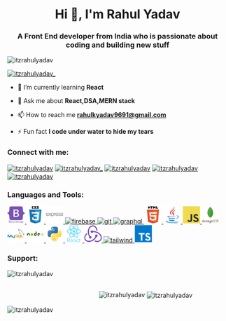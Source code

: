 <h1 align="center">Hi 👋, I'm Rahul Yadav</h1>
<h3 align="center">A Front End developer from India who is passionate about coding and building new stuff</h3>

<p align="left"> <img src="https://komarev.com/ghpvc/?username=itzrahulyadav&label=Profile%20views&color=0e75b6&style=flat" alt="itzrahulyadav" /> </p>

<p align="left"> <a href="https://twitter.com/itzrahulyadav_" target="blank"><img src="https://img.shields.io/twitter/follow/itzrahulyadav_?logo=twitter&style=for-the-badge" alt="itzrahulyadav_" /></a> </p>

- 🌱 I’m currently learning **React**

- 💬 Ask me about **React,DSA,MERN stack**

- 📫 How to reach me **rahulkyadav9691@gmail.com**

- ⚡ Fun fact **I code under water to hide my tears**

<h3 align="left">Connect with me:</h3>
<p align="left">
<a href="https://codepen.io/itzrahulyadav" target="blank"><img align="center" src="https://raw.githubusercontent.com/rahuldkjain/github-profile-readme-generator/master/src/images/icons/Social/codepen.svg" alt="itzrahulyadav" height="30" width="40" /></a>
<a href="https://twitter.com/itzrahulyadav_" target="blank"><img align="center" src="https://raw.githubusercontent.com/rahuldkjain/github-profile-readme-generator/master/src/images/icons/Social/twitter.svg" alt="itzrahulyadav_" height="30" width="40" /></a>
<a href="https://instagram.com/itzrahulyadav" target="blank"><img align="center" src="https://raw.githubusercontent.com/rahuldkjain/github-profile-readme-generator/master/src/images/icons/Social/instagram.svg" alt="itzrahulyadav" height="30" width="40" /></a>
<a href="https://www.leetcode.com/itzrahulyadav" target="blank"><img align="center" src="https://raw.githubusercontent.com/rahuldkjain/github-profile-readme-generator/master/src/images/icons/Social/leet-code.svg" alt="itzrahulyadav" height="30" width="40" /></a>
<a href="https://auth.geeksforgeeks.org/user/itzrahulyadav" target="blank"><img align="center" src="https://raw.githubusercontent.com/rahuldkjain/github-profile-readme-generator/master/src/images/icons/Social/geeks-for-geeks.svg" alt="itzrahulyadav" height="30" width="40" /></a>
</p>

<h3 align="left">Languages and Tools:</h3>
<p align="left"> <a href="https://getbootstrap.com" target="_blank" rel="noreferrer"> <img src="https://raw.githubusercontent.com/devicons/devicon/master/icons/bootstrap/bootstrap-plain-wordmark.svg" alt="bootstrap" width="40" height="40"/> </a> <a href="https://www.w3schools.com/css/" target="_blank" rel="noreferrer"> <img src="https://raw.githubusercontent.com/devicons/devicon/master/icons/css3/css3-original-wordmark.svg" alt="css3" width="40" height="40"/> </a> <a href="https://expressjs.com" target="_blank" rel="noreferrer"> <img src="https://raw.githubusercontent.com/devicons/devicon/master/icons/express/express-original-wordmark.svg" alt="express" width="40" height="40"/> </a> <a href="https://firebase.google.com/" target="_blank" rel="noreferrer"> <img src="https://www.vectorlogo.zone/logos/firebase/firebase-icon.svg" alt="firebase" width="40" height="40"/> </a> <a href="https://git-scm.com/" target="_blank" rel="noreferrer"> <img src="https://www.vectorlogo.zone/logos/git-scm/git-scm-icon.svg" alt="git" width="40" height="40"/> </a> <a href="https://graphql.org" target="_blank" rel="noreferrer"> <img src="https://www.vectorlogo.zone/logos/graphql/graphql-icon.svg" alt="graphql" width="40" height="40"/> </a> <a href="https://www.w3.org/html/" target="_blank" rel="noreferrer"> <img src="https://raw.githubusercontent.com/devicons/devicon/master/icons/html5/html5-original-wordmark.svg" alt="html5" width="40" height="40"/> </a> <a href="https://www.java.com" target="_blank" rel="noreferrer"> <img src="https://raw.githubusercontent.com/devicons/devicon/master/icons/java/java-original.svg" alt="java" width="40" height="40"/> </a> <a href="https://developer.mozilla.org/en-US/docs/Web/JavaScript" target="_blank" rel="noreferrer"> <img src="https://raw.githubusercontent.com/devicons/devicon/master/icons/javascript/javascript-original.svg" alt="javascript" width="40" height="40"/> </a> <a href="https://www.mongodb.com/" target="_blank" rel="noreferrer"> <img src="https://raw.githubusercontent.com/devicons/devicon/master/icons/mongodb/mongodb-original-wordmark.svg" alt="mongodb" width="40" height="40"/> </a> <a href="https://www.mysql.com/" target="_blank" rel="noreferrer"> <img src="https://raw.githubusercontent.com/devicons/devicon/master/icons/mysql/mysql-original-wordmark.svg" alt="mysql" width="40" height="40"/> </a> <a href="https://nodejs.org" target="_blank" rel="noreferrer"> <img src="https://raw.githubusercontent.com/devicons/devicon/master/icons/nodejs/nodejs-original-wordmark.svg" alt="nodejs" width="40" height="40"/> </a> <a href="https://www.python.org" target="_blank" rel="noreferrer"> <img src="https://raw.githubusercontent.com/devicons/devicon/master/icons/python/python-original.svg" alt="python" width="40" height="40"/> </a> <a href="https://reactjs.org/" target="_blank" rel="noreferrer"> <img src="https://raw.githubusercontent.com/devicons/devicon/master/icons/react/react-original-wordmark.svg" alt="react" width="40" height="40"/> </a> <a href="https://redux.js.org" target="_blank" rel="noreferrer"> <img src="https://raw.githubusercontent.com/devicons/devicon/master/icons/redux/redux-original.svg" alt="redux" width="40" height="40"/> </a> <a href="https://tailwindcss.com/" target="_blank" rel="noreferrer"> <img src="https://www.vectorlogo.zone/logos/tailwindcss/tailwindcss-icon.svg" alt="tailwind" width="40" height="40"/> </a> <a href="https://www.typescriptlang.org/" target="_blank" rel="noreferrer"> <img src="https://raw.githubusercontent.com/devicons/devicon/master/icons/typescript/typescript-original.svg" alt="typescript" width="40" height="40"/> </a> </p>

<h3 align="left">Support:</h3>
<p><a href="https://ko-fi.com/itzrahulyadav"> <img align="left" src="https://cdn.ko-fi.com/cdn/kofi3.png?v=3" height="50" width="210" alt="itzrahulyadav" /></a></p><br><br>

<p><img align="left" src="https://github-readme-stats.vercel.app/api/top-langs?username=itzrahulyadav&show_icons=true&locale=en&layout=compact" alt="itzrahulyadav" /></p>

<p>&nbsp;<img align="center" src="https://github-readme-stats.vercel.app/api?username=itzrahulyadav&show_icons=true&locale=en" alt="itzrahulyadav" /></p>

<p><img align="center" src="https://github-readme-streak-stats.herokuapp.com/?user=itzrahulyadav&" alt="itzrahulyadav" /></p>
